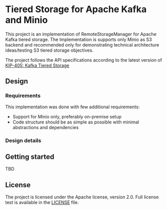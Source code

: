 # Tiered Storage for Apache Kafka and Minio
This project is an implementation of RemoteStorageManager for Apache Kafka tiered storage.
The Implementation is supports only Minio as S3 backend and recommended only for
demonstrating technical architecture ideas/testing S3 tiered storage objectives.

The project follows the API specifications according to the latest version of 
[KIP-405: Kafka Tiered Storage](https://cwiki.apache.org/confluence/display/KAFKA/KIP-405%3A+Kafka+Tiered+Storage)

## Design

### Requirements
This implementation was done with few additional requirements:
* Support for Minio only, preferably on-premise setup 
* Code structure should be as simple as possible with minimal abstractions and dependencies

### Design details

## Getting started
TBD

## License
The project is licensed under the Apache license, version 2.0. Full license test is available 
in the [LICENSE](LICENSE) file.